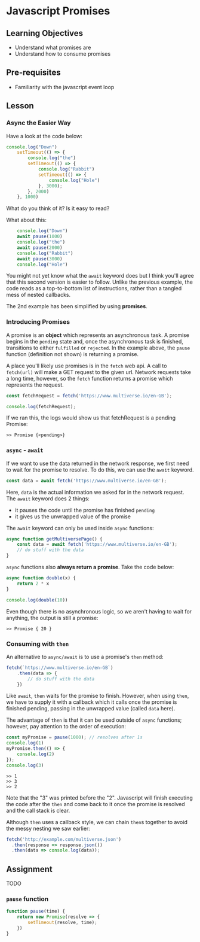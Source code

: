 # Javascript Promises

## Learning Objectives
- Understand what promises are
- Understand how to consume promises

## Pre-requisites

- Familiarity with the javascript event loop

## Lesson

### Async the Easier Way

Have a look at the code below:

```javascript
console.log("Down")
    setTimeout(() => {
        console.log("the")
        setTimeout(() => {
            console.log("Rabbit")
            setTimeout(() => {
                console.log("Hole")
            }, 3000);
        }, 2000)
    }, 1000)
```

What do you think of it? Is it easy to read?

What about this:

```javascript
    console.log("Down")
    await pause(1000)
    console.log("the")
    await pause(2000)
    console.log("Rabbit")
    await pause(3000)
    console.log("Hole")
```

You might not yet know what the `await` keyword does but I think you'll agree that this second version is easier to follow. Unlike the previous example, the code reads as a top-to-bottom list of instructions, rather than a tangled mess of nested callbacks.

The 2nd example has been simplified by using **promises**.

### Introducing Promises

A promise is an **object** which represents an asynchronous task. A promise begins in the `pending` state and, once the asynchronous task is finished, transitions to either `fulfilled` or `rejected`. In the example above, the `pause` function (definition not shown) is returning a promise.

A place you'll likely use promises is in the `fetch` web api. A call to `fetch(url)` will make a GET request to the given url. Network requests take a long time, however, so the `fetch` function returns a promise which represents the request.

```javascript
const fetchRequest = fetch('https://www.multiverse.io/en-GB');

console.log(fetchRequest);
```

If we ran this, the logs would show us that fetchRequest is a pending Promise: 

```
>> Promise {<pending>}
```

### `async` - `await`

If we want to use the data returned in the network response, we first need to wait for the promise to resolve. To do this, we can use the `await` keyword.

```javascript
const data = await fetch('https://www.multiverse.io/en-GB');
```
Here, `data` is the actual information we asked for in the network request. The `await` keyword does 2 things:
- it pauses the code until the promise has finished `pending`
- it gives us the unwrapped value of the promise

The `await` keyword can only be used inside `async` functions:

```javascript
async function getMultiversePage() {
    const data = await fetch('https://www.multiverse.io/en-GB');
    // do stuff with the data
}
```

`async` functions also **always return a promise**. Take the code below:

```javascript
async function double(x) {
    return 2 * x
}

console.log(double(10))
```

Even though there is no asynchronous logic, so we aren't having to wait for anything, the output is still a promise:

```
>> Promise { 20 }
```

### Consuming with `then`

An alternative to `async/await` is to use a promise's `then` method:

```javascript
fetch(`https://www.multiverse.io/en-GB`)
    .then(data => {
        // do stuff with the data
    })
```
Like `await`, `then` waits for the promise to finish. However, when using `then`, we have to supply it with a callback which it calls once the promise is finished pending, passing in the unwrapped value (called `data` here). 

The advantage of `then` is that it can be used outside of `async` functions; however, pay attention to the order of execution:

```javascript
const myPromise = pause(1000); // resolves after 1s
console.log(1)
myPromise.then(() => {
    console.log(2)
});
console.log(3)
```

```
>> 1
>> 3
>> 2
```

Note that the "3" was printed before the "2". Javascript will finish executing the code after the `then` and come back to it once the promise is resolved and the call stack is clear.

Although `then` uses a callback style, we can chain `then`s together to avoid the messy nesting we saw earlier:

```javascript
fetch('http://example.com/multiverse.json')
  .then(response => response.json())
  .then(data => console.log(data));
```

## Assignment

TODO

### `pause` function

```javascript
function pause(time) {
    return new Promise(resolve => {
        setTimeout(resolve, time);
    })
}
```
